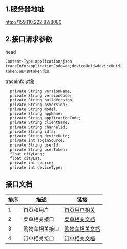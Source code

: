 
##  1.服务器地址

http://159.110.222.82/8080

## 2.接口请求参数
 head
 ````
 Content-Type:application/json
 traceInfo:applicationCode=aa;deviceUuid=deviceUuid;
 token:用户的token信息
 ````
 traceInfo:对象
   ````
     private String versionName;
     private String versionCode;
     private String buildVersion;
     private String osVersion;
     private String model;
     private String appName;
     private String applicationCode;
     private String clientName;
     private String channelId;
     private String idfa;
     private String deviceUuid;
     private int loginSource;
     private String userId;
     private String userToken;
     float cityLang;
     float cityLat;
     private int source;
     private int deviceType;
 ````
##  接口文档
 
排序|描述|链接
---|---|---
 1|首页和用户| [首页用户相关](doc/user.md)
 2|菜单相关接口|[菜单相关文档](doc/product.md)
 3|购物车相关接口|[购物车相关文档](doc/cart.md)
 4|订单相关接口|[订单相关文档](doc/order.md)
